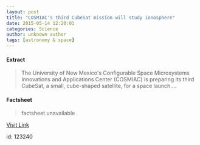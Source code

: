 ```yaml
---
layout: post
title: "COSMIAC's third CubeSat mission will study ionosphere"
date: 2015-05-14 12:20:01
categories: Science
author: unknown author
tags: [astronomy & space]
---
```



#### Extract
>The University of New Mexico's Configurable Space Microsystems Innovations and Applications Center (COSMIAC) is preparing its third CubeSat, a small, cube-shaped satellite, for a space launch....

#### Factsheet
>factsheet unavailable

[Visit Link](http://phys.org/news350806749.html)

id:  123240
